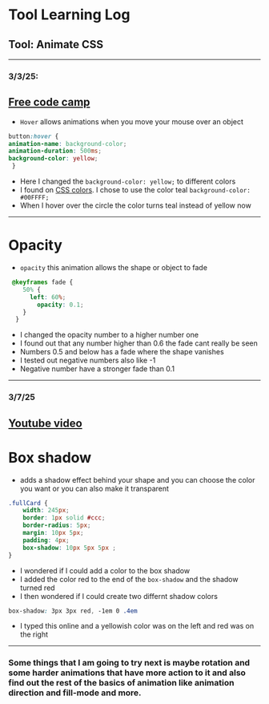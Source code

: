 # Tool Learning Log

## Tool: **Animate CSS**

---

### 3/3/25:
## [Free code camp](https://www.freecodecamp.org/learn/responsive-web-design/#applied-visual-design)
* `Hover` allows animations when you move your mouse over an object
 ```CSS
button:hover {
 animation-name: background-color;
 animation-duration: 500ms;
 background-color: yellow;
  }
```
* Here I changed the `background-color: yellow;` to different colors
* I found on [CSS colors](https://www.w3schools.com/cssref/css_colors.php). I chose to use the color teal ```background-color: #00FFFF;```
* When I hover over the circle the color turns teal instead of yellow now

---
# Opacity
*  `opacity` this animation allows the shape or object to fade
```CSS
 @keyframes fade {
    50% {
      left: 60%;
        opacity: 0.1;
    }
  }
 ```
 * I changed the opacity number to a higher number one
 * I found out that any number higher than 0.6 the fade cant really be seen
 * Numbers 0.5 and below has a fade where the shape vanishes
 * I tested out negative numbers also like -1
 * Negative number have a stronger fade than 0.1

---
### 3/7/25
## [Youtube video](https://www.youtube.com/watch?v=z2LQYsZhsFw)
# Box shadow
* adds a shadow effect behind your shape and you can choose the color you want or you can also make it transparent

```CSS
.fullCard {
    width: 245px;
    border: 1px solid #ccc;
    border-radius: 5px;
    margin: 10px 5px;
    padding: 4px;
    box-shadow: 10px 5px 5px ;
}
```
* I wondered if I could add a color to the box shadow
* I added the color red to the end of the `box-shadow` and the shadow turned red
* I then wondered if I could create two differnt shadow colors
```CSS
box-shadow: 3px 3px red, -1em 0 .4em
```
* I typed this online and a yellowish color was on the left and red was on the right

---
### Some things that I am going to try next is maybe rotation and some harder animations that have more action to it and also find out the rest of the basics of animation like animation direction and fill-mode and more. 
<!--
* Links you used today (websites, videos, etc)
* Things you tried, progress you made, etc
* Challenges, a-ha moments, etc
* Questions you still have
* What you're going to try next
-->
